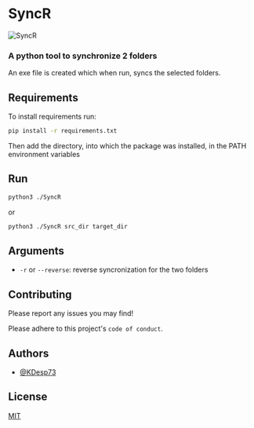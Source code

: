 
# SyncR

![SyncR](https://user-images.githubusercontent.com/63654361/218872414-29d6ddc2-fdac-4157-bccb-b8b4b1fdaaa6.png)

### A python tool to synchronize 2 folders
An exe file is created which when run, syncs the selected folders.

## Requirements

To install requirements run:

```sh
pip install -r requirements.txt
```

 Then add the directory, into which the package was installed, in the PATH environment variables

## Run

```sh
python3 ./SyncR
```

or

```sh
python3 ./SyncR src_dir target_dir
```

## Arguments

- `-r` or `--reverse`: reverse syncronization for the two folders



## Contributing

Please report any issues you may find!

Please adhere to this project's `code of conduct`.


## Authors

- [@KDesp73](https://www.github.com/KDesp73)


## License

[MIT](https://choosealicense.com/licenses/mit/)

